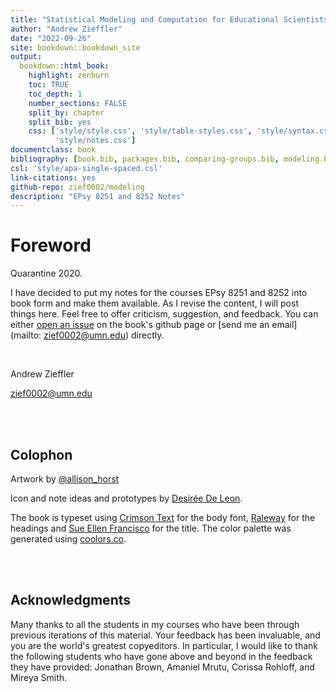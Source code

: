 ```yaml
--- 
title: "Statistical Modeling and Computation for Educational Scientists"
author: "Andrew Zieffler"
date: "2022-09-26"
site: bookdown::bookdown_site
output: 
  bookdown::html_book:
    highlight: zenburn
    toc: TRUE
    toc_depth: 1
    number_sections: FALSE
    split_by: chapter
    split_bib: yes
    css: ['style/style.css', 'style/table-styles.css', 'style/syntax.css', 'style/navbar.css', 
          'style/notes.css']
documentclass: book
bibliography: [book.bib, packages.bib, comparing-groups.bib, modeling.bib]
csl: 'style/apa-single-spaced.csl'
link-citations: yes
github-repo: zief0002/modeling
description: "EPsy 8251 and 8252 Notes"
---
```




              
              



# Foreword

Quarantine 2020. 

I have decided to put my notes for the courses EPsy 8251 and 8252 into book form and make them available. As I revise the content, I will post things here. Feel free to offer criticism, suggestion, and feedback. You can either [open an issue](https://github.com/zief0002/modeling/issues) on the book's github page or [send me an email](mailto: zief0002@umn.edu) directly.

<br />

Andrew Zieffler

zief0002@umn.edu


<br /> <br />


## Colophon

Artwork by [&commat;allison_horst](https://twitter.com/allison_horst)

Icon and note ideas and prototypes by [Desirée De Leon](http://desiree.rbind.io/).

The book is typeset using [Crimson Text](https://fonts.google.com/specimen/Crimson+Text) for the body font, [Raleway](https://fonts.google.com/specimen/Raleway) for the headings and [Sue Ellen Francisco](https://fonts.google.com/specimen/Sue+Ellen+Francisco) for the title. The color palette was generated using [coolors.co](https://coolors.co/).

<br /><br />

## Acknowledgments

Many thanks to all the students in my courses who have been through previous iterations of this material. Your feedback has been invaluable, and you are the world's greatest copyeditors. In particular, I would like to thank the following students who have gone above and beyond in the feedback they have provided: Jonathan Brown, Amaniel Mrutu, Corissa Rohloff, and Mireya Smith.

 

<br /><br />





